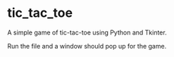# tic_tac_toe

A simple game of tic-tac-toe using Python and Tkinter.

Run the file and a window should pop up for the game. 
